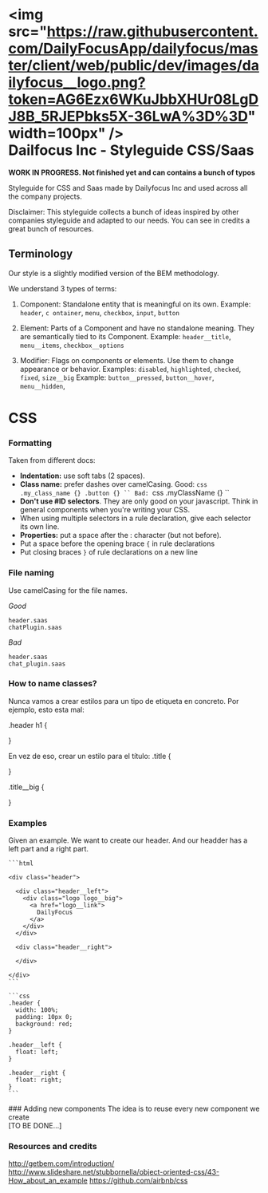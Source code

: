# <img src="https://raw.githubusercontent.com/DailyFocusApp/dailyfocus/master/client/web/public/dev/images/dailyfocus__logo.png?token=AG6Ezx6WKuJbbXHUr08LgDJ8B_5RJEPbks5X-36LwA%3D%3D" width=100px" /><br />Dailfocus Inc - Styleguide CSS/Saas

**WORK IN PROGRESS. Not finished yet and can contains a bunch of typos**

Styleguide for CSS and Saas made by Dailyfocus Inc and used across all the company projects.

Disclaimer: This styleguide collects a bunch of ideas inspired by other companies styleguide and adapted to our needs. You can see in credits a great bunch of resources.

## Terminology

Our style is a slightly modified version of the BEM methodology.

We understand 3 types of terms:

1. Component: Standalone entity that is meaningful on its own.
   Example: `header`, `c
   ontainer`, `menu`, `checkbox`, `input`, `button`

2. Element: Parts of a Component and have no standalone meaning. They are semantically tied to its Component.
   Example: `header__title`, `menu__items`, `checkbox__options`

3. Modifier: Flags on components or elements. Use them to change appearance or behavior.
   Examples: `disabled`, `highlighted`, `checked`, `fixed`, `size__big`
   Example: `button__pressed`, `button__hover`, `menu__hidden`,

# CSS
### Formatting

Taken from different docs:

* **Indentation:** use soft tabs (2 spaces).
* **Class name:** prefer dashes over camelCasing.
  Good:
  `css
  .my_class_name {}
  .button {}
  ``
  Bad:
  `css
  .myClassName {}
  ``
* **Don't use #ID selectors**. They are only good on your javascript. Think in general components when you're writing your CSS.
* When using multiple selectors in a rule declaration, give each selector its own line.
* **Properties:** put a space after the : character (but not before).
* Put a space before the opening brace `{` in rule declarations
* Put closing braces `}` of rule declarations on a new line

### File naming
  Use camelCasing for the file names.

  *Good*
  ```
  header.saas
  chatPlugin.saas
  ```
  *Bad*
  ```
  header.saas
  chat_plugin.saas
  ```

### How to name classes?

Nunca vamos a crear estilos para un tipo de etiqueta en concreto. Por ejemplo, esto esta mal:

.header h1 {

}

En vez de eso, crear un estilo para el título:
.title {

}

.title__big {

}

### Examples

Given an example. We want to create our header. And our headder has a left part and a right part.

    ```html

    <div class="header">

      <div class="header__left">
        <div class="logo logo__big">
          <a href="logo__link">
            DailyFocus
          </a>
        </div>
      </div>

      <div class="header__right">

      </div>
      
    </div>
    ```

    ```css
    .header {
      width: 100%;
      padding: 10px 0;
      background: red;
    }

    .header__left {
      float: left;
    }

    .header__right {
      float: right;
    }
    ```

### Adding new components
The idea is to reuse every new component we create  
[TO BE DONE...]


### Resources and credits

http://getbem.com/introduction/
http://www.slideshare.net/stubbornella/object-oriented-css/43-How_about_an_example
https://github.com/airbnb/css
